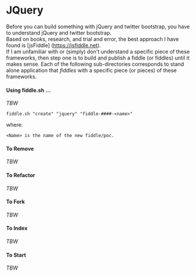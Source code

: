 JQuery
======

Before you can build something with jQuery and twitter bootstrap, you have to understand jQuery and twitter bootstrap.  
Based on books, research, and trial and error, the best approach I have found is [jsFiddle] (https://jsfiddle.net).  
If I am unfamiliar with or (simply) don’t understand a specific piece of these frameworks, then step one is to build 
and publish a fiddle (or fiddles) until it makes sense.  Each of the following sub-directories corresponds to stand 
alone application that *fiddles* with a specific piece (or pieces) of these frameworks.


#### Using fiddle.sh ...

_TBW_

    fiddle.sh "create" "jquery" "fiddle-####-<name>"

where:

    <Name> is the name of the new fiddle/poc.


#### To Remove

_TBW_

#### To Refactor

_TBW_

#### To Fork

_TBW_

#### To Index

_TBW_

#### To Start

_TBW_

